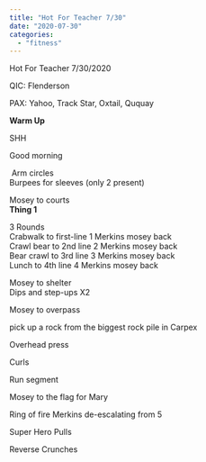 ```yaml
---
title: "Hot For Teacher 7/30"
date: "2020-07-30"
categories: 
  - "fitness"
---
```


Hot For Teacher 7/30/2020

QIC: Flenderson

PAX: Yahoo, Track Star, Oxtail, Ququay  

**Warm Up**

SHH

Good morning

 Arm circles     
Burpees for sleeves (only 2 present)  

Mosey to courts   
**Thing 1**

3 Rounds  
Crabwalk to first-line 1 Merkins mosey back   
Crawl bear to 2nd line 2 Merkins mosey back  
Bear crawl to 3rd line 3 Merkins mosey back  
Lunch to 4th line 4 Merkins mosey back  

Mosey to shelter   
Dips and step-ups X2  

Mosey to overpass

pick up a rock from the biggest rock pile in Carpex

Overhead press

Curls  

Run segment  

Mosey to the flag for Mary

Ring of fire Merkins de-escalating from 5

Super Hero Pulls

Reverse Crunches
